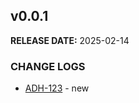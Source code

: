 ## v0.0.1

**RELEASE DATE:** 2025-02-14

### CHANGE LOGS

* <span style='color:skyblue;'>[ADH-123](https://jira.example.com/browse/ADH-123)</span> - new



